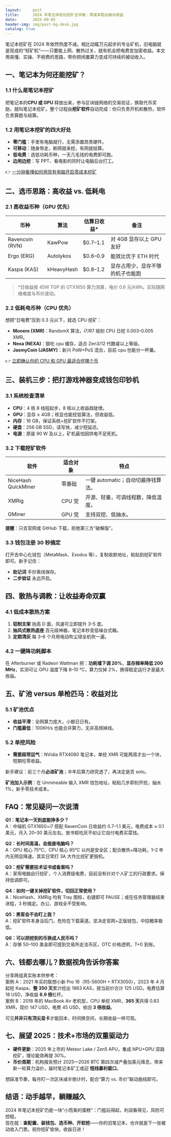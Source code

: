 ```yaml
---
layout:     post
title:      2024 年笔记本轻松挖矿全攻略：零成本跑出被动收益
date:       2025-09-05
header-img: img/post-bg-desk.jpg
catalog: true
---
```


笔记本挖矿在 2024 年依然热度不减。相比动辄万元起步的专业矿机，旧电脑就是现成的“轻矿机”——只要能上网、散热过关，就有机会把电费变加密收益。本文用易懂、实操、不税费的思路，带你把闲置算力变成可持续的被动收入。

## 一、笔记本为何还能挖矿？  

### 1.1 什么是**笔记本挖矿**  
把笔记本的**CPU 或 GPU** 释放出来，参与区块链网络的交易验证，换取代币奖励，就叫笔记本挖矿。整个过程由**挖矿软件**自动完成：你只负责开机和散热，软件负责算题与结算。  

### 1.2 用笔记本挖矿的四大好处  
- **零门槛**：手里有电脑就行，无需添置昂贵硬件。  
- **可移动**：随身带走，断网就来挖，有网就结算。  
- **低电费**：选低功耗币种，一天几毛钱的电费即可跑。  
- **边用边挖**：写 PPT、看电影的同时让电脑后台打工。  

👉 [一分钟看懂如何用现有电脑开启零成本挖矿](https://okxdog.com/)  

## 二、选币思路：高收益 vs. 低耗电  

### 2.1 高收益币种（GPU 优先）  
| 币种 | 算法 | 估算日收益* | 备注 |  
|---|---|---|---|  
| Ravencoin (RVN) | KawPow | $0.7–1.1 | 对 4GB 显存以上 GPU 友好 |  
| Ergo (ERG) | Autolykos | $0.6–0.9 | 能效比优于 ETH 时代 |  
| Kaspa (KAS) | kHeavyHash | $0.8–1.2 | 显存占用少，显存不够的机子也能跑 |  

> *日收益按 45W TGP 的 GTX1650 算力测算，电价 0.6 元/kWh。实际随网络难度与币价波动。  

### 2.2 低耗电币种（CPU 优先）  
想把“日电费”压到 0.3 元以下，就选 CPU 挖矿：  
- **Monero (XMR)**：RandomX 算法，i7/R7 级别 CPU 日挖 0.003–0.005 XMR。  
- **Nexa (NEXA)**：狠吃 cpu 缓存，适合 Zen3/12 代酷睿以上等级。  
- **JasmyCoin (JASMY)**：新兴 PoW+PoS 混合，目前 cpu 也能分一杯羹。  

👉 [立即确认你的 CPU 和 GPU 最适合挖哪个币](https://okxdog.com/)  

## 三、装机三步：把打游戏神器变成钱包印钞机  

### 3.1 系统检查清单  
- **CPU**：4 核 8 线程起步，8 核以上收益趋陡增。  
- **GPU**：显存 ≥ 4GB；核显也能挖低算法，但收益低。  
- **内存**：16 GB，保证系统+挖矿软件不打架。  
- **硬盘**：256 GB SSD，读写快，减少短延迟。  
- **电源**：原装 90 W 及以上，矿机最怕因供电不足死机。  

### 3.2 下载挖矿软件  
| 软件 | 适合对象 | 特点 |  
|---|---|---|  
| NiceHash QuickMiner | 零基础 | 一键 automatic；自动切最挣钱算法。 |  
| XMRig | CPU 党 | 开源、轻量，可调线程数，降低温度。 |  
| GMiner | GPU 党 | 支持双挖、低抽水。 |  

**提醒**：只去官网或 GitHub 下载，拒绝第三方“破解版”。  

### 3.3 钱包注册 30 秒搞定  
打开去中心化钱包（MetaMask、Exodus 等），复制收款地址，粘贴到挖矿软件即可。新手记住：  
- **助记词** 手抄离线保存。  
- **二步验证** 永远开启。  

## 四、散热与调教：让收益寿命双赢  

### 4.1 低成本散热方案  
1. **铝制支架** 抬高 D 面，风速可立即提升 3–5 度。  
2. **抽风式散热底座** 百元级神器，笔记本秒变低噪台式箱。  
3. **定期清灰** 每 3–6 个月用电动吹尘球全机吹一遍。  

### 4.2 一键降功耗脚本  
在 Afterburner 或 Radeon Wattman 把：**功耗墙下调 20%**，**显存频率降低 200 MHz**，实测可让 GPU 温度下降 8–10 ℃，算力仅掉 2%，换得稳定运行才是最大收益。  

## 五、矿池 versus 单枪匹马：收益对比  

### 5.1 矿池优点  
- **收益平滑**：全网算力庞大，小额日日有。  
- **门槛最低**：100KH/s 也能合并算力，无非高频掉线。  

### 5.2 单挖风险  
- **需要超常运气**：NVidia RTX4080 笔记本，单挖 XMR 可能两周才出一个块，短期吃零收益。  

新手建议：前三个月**必进矿池**；半年后算力研究透了，再决定是否 solo。  

**矿池加入示例**：在 Unmineable 输入 XMR 钱包地址，粘贴几步即刻开挖，抽水 1%，新手零技术成本。  

## FAQ：常见疑问一次说清  

**Q1：笔记本一天到底能挣多少？**  
A：中端机 GTX1650+i7 搭配 RavenCoin 日收益约 0.7–1.1 美元，电费成本 ≈ 0.1 美元，月入 20–30 美元左右。放书柜吃灰不如让它自付电费买菜钱。  

**Q2：长时间高温，会报废电脑吗？**  
A：GPU 核心 75℃、CPU 核心 85℃ 以内是安全区；配合散热+降功耗，1–2 年内无明显降速。其实日常打 3A 大作比挖矿更毁机。  

**Q3：挖矿需要技术证书或备案吗？**  
A：家用电脑自行挖矿，个人消费级电费，目前没有针对个人矿工的行政要求。保持低调即可。  

**Q4：如何一键关掉挖矿软件，切回正常使用？**  
A：NiceHash、XMRig 均有 Tray 图标，右键即可 PAUSE；或在任务管理器结束进程，3 秒搞定。办公、游戏全不受影响。  

**Q5：黑客会不会盯上我？**  
A：挖矿软件本身没后门，危险在下载渠道。坚决走官网+正版钱包，中招概率极低。  

**Q6：可以把挖到的币换成人民币吗？**  
A：存够 50–100 美金即可提到交易所走法币区，OTC 价格透明，T+0 到账。  

## 六、钱都去哪儿？数据视角告诉你答案  

分享两组真实账本供参考：  
案例 A：2021 年买的联想小新 Pro 16（R5-5600H + RTX3050），2023 年 4 月起挖 Kaspa，**整 350 天**累计挖出 1863 KAS，按当前价合计 125 USD。电费估算 18 USD，净收益 **6.9 倍**杠杆。  
案例 B：2018 年的 MacBook Air 老机型，CPU 单挖 XMR，**365 天**共得 0.83 XMR，现价 147 USD，电费 45 USD，依旧 **3 倍收益**。  

可见**并非只有顶尖显卡**才能回本，时间换空间，长期收益一样可观。  

## 七、展望 2025：技术+市场的双重驱动力  

- **硬件更新**：2025 年上市的 Meteor Lake / Zen5 APU，集成 NPU+GPU 双路挖矿，理论能效再提 30%。  
- **币价周期**：机构报告预计 2025—2026 BTC 第四次减产叠加美元降息，带来新一轮算力溢价，届时笔记本矿工或迎 **短线暴利窗口**。  

想踩准节奏，每月盯一次区块减半倒计时，配合“算力 vs. 币价”联动曲线即可。  

## 结语：动手越早，躺赚越久  

2024 年笔记本挖矿仍是一块“小而美的蛋糕”：门槛玩得起，利润看得见，风险可控稳。  
现在就：**查配置、装钱包、选币种、开软挖**——你的旧笔记本，也许就是下一张被动收入门票。祝你挖矿愉快，收益日进！